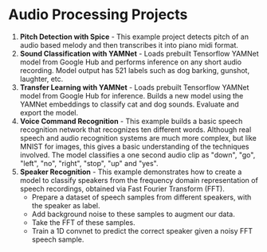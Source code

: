 # Audio Processing Projects

 1. **Pitch Detection with Spice** - This example project detects pitch of an audio based melody and then transcribes it into piano midi format.
 2. **Sound Classification with YAMNet** - Loads prebuilt Tensorflow YAMNet model from Google Hub and performs inference on any short audio recording. Model output has 521 labels such as dog barking, gunshot, laughter, etc.
 3. **Transfer Learning with YAMNet** - Loads prebuilt Tensorflow YAMNet model from Google Hub for inference. Builds a new model using the YAMNet embeddings to classify cat and dog sounds. Evaluate and export the model.
 4. **Voice Command Recognition** - This example builds a basic speech recognition network that recognizes ten different words. Although real speech and audio recognition systems are much more complex, but like MNIST for images, this gives a basic understanding of the techniques involved. The model classifies a one second audio clip as "down", "go", "left", "no", "right", "stop", "up" and "yes".
 5. **Speaker Recognition** - This example demonstrates how to create a model to classify speakers from the frequency domain representation of speech recordings, obtained via Fast Fourier Transform (FFT).
	 - Prepare a dataset of speech samples from different speakers, with the speaker as label.
   	 - Add background noise to these samples to augment our data.
     - Take the FFT of these samples.
     - Train a 1D convnet to predict the correct speaker given a noisy FFT speech sample.
